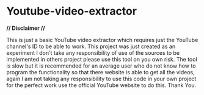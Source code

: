 # Youtube-video-extractor

******// Disclaimer //******

This is just a basic YouTube video extractor which requires just the YouTube channel's ID to be able to work. This project was just created as an experiment I don't take any responsibility of use of the sources to be implemented in others project please use this tool on you own risk. The tool is slow but it is recommended for an average user who do not know how to program the functionality so that there website is able to get all the videos, again I am not taking any responsibility to use this code in your own project for the perfect work use the official YouTube website to do this. Thank You.
